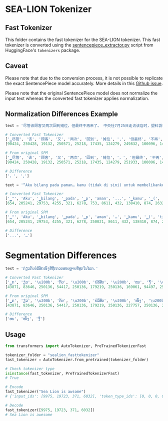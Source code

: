 # SEA-LION Tokenizer

## Fast Tokenizer

This folder contains the fast tokenizer for the SEA-LION tokenizer. This fast tokenizer is converted using the [sentencepiece_extractor.py](https://github.com/huggingface/tokenizers/blob/main/bindings/python/scripts/sentencepiece_extractor.py) script from HuggingFace's `tokenizers` package.  

## Caveat

Please note that due to the conversion process, it is not possible to replicate the exact SentencePiece model accurately. More details in this [Github issue](https://github.com/huggingface/tokenizers/issues/225#issuecomment-612140650).

Please note that the original SentencePiece model does not normalize the input text whereas the converted fast tokenizer applies normalization.  

## Normalization Differences Example

```python
text = '尽管该顾客又两次回到摊位，但最终不再来了。 中央社7月25日走访该店时，塑料袋已放回原处。'

# Converted Fast Tokenizer
['▁尽管', '该', '顾客', '又', '两次', '回到', '摊位', ',', '但最终', '不再', '来了', '。', '▁', '中央社', '7', '月', '2', '5', '日', '走访', '该店', '时', ',', '塑料袋', '已', '放', '回', '原', '处', '。']
[90424, 250428, 19132, 250571, 25218, 17435, 124279, 249832, 100096, 14049, 14608, 249868, 249813, 74216, 249884, 250069, 249846, 249872, 250030, 30115, 227861, 249971, 249832, 104737, 250225, 250356, 250370, 250307, 250327, 249868]

# From original SPM
['▁尽管', '该', '顾客', '又', '两次', '回到', '摊位', '，', '但最终', '不再', '来了', '。', '▁', '中央社', '7', '月', '2', '5', '日', '走访', '该店', '时', '，', '塑料袋', '已', '放', '回', '原', '处', '。']
[90424, 250428, 19132, 250571, 25218, 17435, 124279, 251933, 100096, 14049, 14608, 249868, 249813, 74216, 249884, 250069, 249846, 249872, 250030, 30115, 227861, 249971, 251933, 104737, 250225, 250356, 250370, 250307, 250327, 249868]

# Difference
['，', ',']
```

```python
text = '“Aku bilang pada paman… kamu (tidak di sini) untuk membelikanku bee hoon. Anda hanya ingin datang untuk mengambil kantong plastik gratis saya,” kata Ms Sally.'

# Converted Fast Tokenizer
['▁"', 'Aku', '▁bilang', '▁pada', '▁p', 'aman', '...', '▁kamu', '▁(', 'tidak', '▁di', '▁sini', ')', '▁untuk', '▁membel', 'ik', 'anku', '▁bee', '▁ho', 'on', '.', '▁Anda', '▁hanya', '▁ingin', '▁datang', '▁untuk', '▁mengambil', '▁kantong', '▁plastik', '▁gratis', '▁saya', ',"', '▁kata', '▁Ms', '▁Sally', '.']
[654, 205241, 29753, 4255, 321, 6278, 753, 8611, 432, 138410, 874, 26327, 249860, 1737, 87797, 490, 153399, 35541, 1060, 307, 249835, 2395, 7754, 10573, 28281, 1737, 27597, 144192, 83793, 15279, 8854, 1328, 20487, 11656, 32455, 249835]

# From original SPM
['▁"', 'Aku', '▁bilang', '▁pada', '▁p', 'aman', '…', '▁kamu', '▁(', 'tidak', '▁di', '▁sini', ')', '▁untuk', '▁membel', 'ik', 'anku', '▁bee', '▁ho', 'on', '.', '▁Anda', '▁hanya', '▁ingin', '▁datang', '▁untuk', '▁mengambil', '▁kantong', '▁plastik', '▁gratis', '▁saya', ',"', '▁kata', '▁Ms', '▁Sally', '.']
[654, 205241, 29753, 4255, 321, 6278, 250021, 8611, 432, 138410, 874, 26327, 249860, 1737, 87797, 490, 153399, 35541, 1060, 307, 249835, 2395, 7754, 10573, 28281, 1737, 27597, 144192, 83793, 15279, 8854, 1328, 20487, 11656, 32455, 249835]

# Difference
['...', '…']
```

# Segmentation Differences

```python
text = 'ກ່ຽວ​ກັບ​ບໍລິສັດ​ໜຶ່ງ​ທີ່​ຖືກ​ກວດ​ສອບ​ຫຼາຍ​ທີ່​ສຸດ​ໃນ​ໂລກ.'

# Converted Fast Tokenizer
['▁ກ', '່ຽວ', '\u200b', 'ກັບ', '\u200b', 'ບໍລິສັດ', '\u200b', 'ຫນ', 'ຶ່ງ', '\u200b', 'ທີ່', '\u200b', 'ຖືກ', '\u200b', 'ກວດ', '\u200b', 'ສ', 'ອບ', '\u200b', 'ຫຼາຍ', '\u200b', 'ທີ່', '\u200b', 'ສຸດ', '\u200b', 'ໃນ', '\u200b', 'ໂລກ', '.']
[43871, 83646, 250136, 54417, 250136, 179219, 250136, 169061, 94497, 250136, 24181, 250136, 108444, 250136, 210553, 250136, 251464, 62742, 250136, 94751, 250136, 24181, 250136, 112369, 250136, 28099, 250136, 163526, 249835]

# From original SPM
['▁ກ', '່ຽວ', '\u200b', 'ກັບ', '\u200b', 'ບໍລິສັດ', '\u200b', 'ໜຶ່ງ', '\u200b', 'ທີ່', '\u200b', 'ຖືກ', '\u200b', 'ກວດ', '\u200b', 'ສ', 'ອບ', '\u200b', 'ຫຼາຍ', '\u200b', 'ທີ່', '\u200b', 'ສຸດ', '\u200b', 'ໃນ', '\u200b', 'ໂລກ', '.']
[43871, 83646, 250136, 54417, 250136, 179219, 250136, 227757, 250136, 24181, 250136, 108444, 250136, 210553, 250136, 251464, 62742, 250136, 94751, 250136, 24181, 250136, 112369, 250136, 28099, 250136, 163526, 249835]

# Difference
['ຫນ', 'ໜຶ່ງ', 'ຶ່ງ']
```

## Usage

```python
from transformers import AutoTokenizer, PreTrainedTokenizerFast

tokenizer_folder = "sealion_fasttokenizer"
fast_tokenizer = AutoTokenizer.from_pretrained(tokenizer_folder)

# Check tokenizer type
isinstance(fast_tokenizer, PreTrainedTokenizerFast)
# True

# Encode
fast_tokenizer("Sea Lion is awsome")
# {'input_ids': [9975, 19723, 371, 6032], 'token_type_ids': [0, 0, 0, 0], 'attention_mask': [1, 1, 1, 1]}

# Decode
fast_tokenizer([9975, 19723, 371, 6032])
# Sea Lion is awesome
```